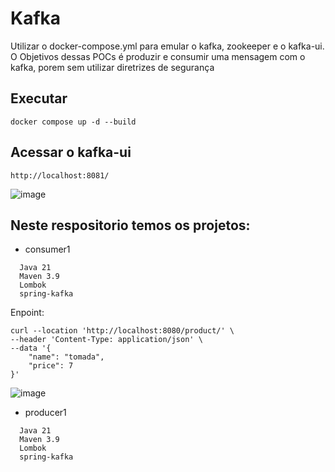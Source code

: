 # Kafka

Utilizar o docker-compose.yml para emular o kafka, zookeeper e o kafka-ui. O Objetivos dessas POCs é produzir e consumir uma mensagem com o kafka, porem sem utilizar diretrizes de segurança

## Executar 
```
docker compose up -d --build
```

## Acessar o  kafka-ui
```
http://localhost:8081/ 
```
![image](https://github.com/rmcarvalhoo/kafka/assets/3673048/061bc2e8-dd57-40ec-aa77-fb5b6e51821b)


## Neste respositorio temos os projetos:
- consumer1
```
  Java 21
  Maven 3.9
  Lombok
  spring-kafka
```
  Enpoint: 
  ```
  curl --location 'http://localhost:8080/product/' \
  --header 'Content-Type: application/json' \
  --data '{
      "name": "tomada",
      "price": 7
  }'
  ```
![image](https://github.com/rmcarvalhoo/kafka/assets/3673048/4024bdd2-0c76-4c31-9082-14301ce44c8b)


- producer1
```
  Java 21
  Maven 3.9
  Lombok
  spring-kafka
```
